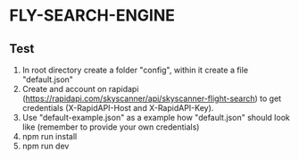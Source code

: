 # FLY-SEARCH-ENGINE

## Test

1. In root directory create a folder "config", within it create a file "default.json"
2. Create and account on rapidapi (https://rapidapi.com/skyscanner/api/skyscanner-flight-search) to get credentials (X-RapidAPI-Host and X-RapidAPI-Key).
3. Use "default-example.json" as a example how "default.json" should look like (remember to provide your own credentials)
4. npm run install
5. npm run dev
